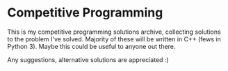 # Competitive Programming

This is my competitive programming solutions archive, collecting solutions to the problem I've solved. Majority of these will be written in C++ (fews in Python 3). Maybe this could be useful to anyone out there.

Any suggestions, alternative solutions are appreciated :)